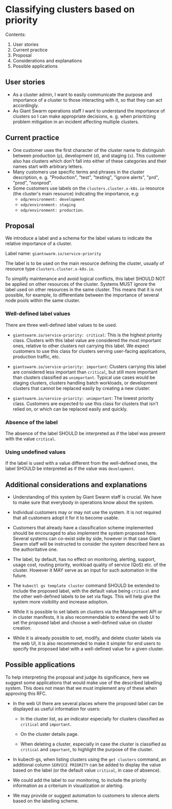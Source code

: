 # Classifying clusters based on priority

Contents:

1. User stories
2. Current practice
3. Proposal
4. Considerations and explanations
5. Possible applications

## User stories

- As a cluster admin, I want to easily communicate the purpose and importance of a cluster to those interacting with it, so that they can act accordingly.
- As Giant Swarm operations staff I want to understand the importance of clusters so I can make appropriate decisions, e. g. when prioritizing problem mitigation in an incident affecting multiple clusters.

## Current practice

- One customer uses the first character of the cluster name to distinguish between production (`p`), development (`d`), and staging (`s`). This customer also has clusters which don't fall into either of these categories and their names start with arbitrary letters.
- Many customers use specific terms and phrases in the cluster description, e. g. "Production", "test", "testing", "ignore alerts", "prd", "prod", "nonprod".
- Some customers use labels on the `clusters.cluster.x-k8s.io` resource (the cluster's main resource) indicating the importance, e.g:
    - `odp/environment: development`
    - `odp/environment: staging`
    - `odp/environment: production`.

## Proposal

We introduce a label and a schema for the label values to indicate the relative importance of a cluster.

Label name: `giantswarm.io/service-priority`

The label is to be used on the main resource defining the cluster, usually of resource type `clusters.cluster.x-k8s.io`.

To simplify maintenance and avoid logical conflicts, this label SHOULD NOT be applied on other resources of the cluster. Systems MUST ignore the label used on other resources in the same cluster. This means that it is not possible, for example, to differentiate between the importance of several node pools within the same cluster.

### Well-defined label values

There are three well-defined label values to be used.

- `giantswarm.io/service-priority: critical`: This is the highest priority class. Clusters with this label value are considered the most important ones, relative to other clusters not carrying this label. We expect customers to use this class for clusters serving user-facing applications, production traffic, etc.

- `giantswarm.io/service-priority: important`: Clusters carrying this label are considered less important than `critical`, but still more important than clusters classified as `unimportant`. Typical use cases would be staging clusters, clusters handling batch workloads, or development clusters that cannot be replaced easily by creating a new cluster.

- `giantswarm.io/service-priority: unimportant`: The lowest priority class. Customers are expected to use this class for clusters that isn't relied on, or which can be replaced easily and quickly.

### Absence of the label

The absence of the label SHOULD be interpreted as if the label was present with the value `critical`.

### Using undefined values

If the label is used with a value different from the well-defined ones, the label SHOULD be interpreted as if the value was `development`.

## Additional considerations and explanations

- Understanding of this system by Giant Swarm staff is crucial. We have to make sure that everybody in operations know about the system.

- Individual customers may or may not use the system. It is not required that all customers adopt it for it to become usable.

- Customers that already have a classification scheme implemented should be encouraged to also implement the system proposed here. Several systems can co-exist side by side, however in that case Giant Swarm staff will be instructed to consider the system described here as the authoritative one.

- The label, by default, has no effect on monitoring, alerting, support, usage cost, routing priority, workload quality of service (QoS) etc. of the cluster. However it MAY serve as an input for such automation in the future.

- The `kubectl gs template cluster` command SHOULD be extended to include the proposed label, with the default value being `critical` and the other well-defined labels to be set via flags. This will help give the system more visibility and increase adoption.

- While it is possible to set labels on clusters via the Management API or in cluster manifests, it is also recommendable to extend the web UI to set the proposed label and choose a well-defined value on cluster creation.

- While it is already possible to set, modify, and delete cluster labels via the web UI, it is also recommended to make it simpler for end users to specify the proposed label with a well-defined value for a given cluster.

## Possible applications

To help interpreting the proposal and judge its significance, here we suggest some applications that would make use of the described labelling system. This does not mean that we must implement any of these when approving this RFC.

- In the web UI there are several places where the proposed label can be displayed as useful information for users:

    - In the cluster list, as an indicator especially for clusters classified as `critical` and `important`.

    - On the cluster details page.

    - When deleting a cluster, especially in case the cluster is classified as `critical` and `important`, to highlight the purpose of the cluster.

- In kubectl-gs, when listing clusters using the `get clusters` command, an additional column `SERVICE PRIORITY` can be added to display the value based on the label (or the default value `critical`, in case of absence).

- We could add the label to our monitoring, to include the priority information as a criterium in visualization or alerting.

- We may provide or suggest automation to customers to silence alerts based on the labelling scheme.
